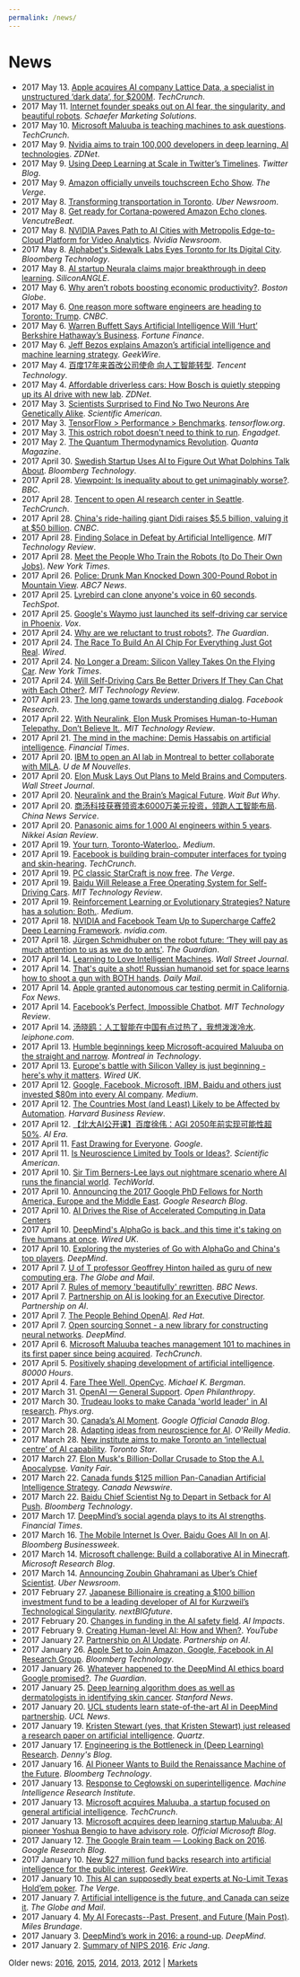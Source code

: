 ```yaml
---
permalink: /news/
---
```

# News

* 2017 May 13. [Apple acquires AI company Lattice Data, a specialist in unstructured ‘dark data’, for $200M](https://techcrunch.com/2017/05/13/apple-acquires-ai-company-lattice-data-a-specialist-in-unstructured-dark-data/). *TechCrunch*.
* 2017 May 11. [Internet founder speaks out on AI fear, the singularity, and beautiful robots](https://www.businessesgrow.com/2017/05/11/internet-founder/). *Schaefer Marketing Solutions*.
* 2017 May 10. [Microsoft Maluuba is teaching machines to ask questions](https://techcrunch.com/2017/05/10/microsoft-maluuba-is-teaching-machines-to-ask-questions/). *TechCrunch*.
* 2017 May 9. [Nvidia aims to train 100,000 developers in deep learning, AI technologies](http://www.zdnet.com/article/nvidia-aims-to-train-100000-developers-in-deep-learning-ai-technologies/). *ZDNet*.
* 2017 May 9. [Using Deep Learning at Scale in Twitter’s Timelines](https://blog.twitter.com/2017/using-deep-learning-at-scale-in-twitter-s-timelines). *Twitter Blog*.
* 2017 May 9. [Amazon officially unveils touchscreen Echo Show](https://www.theverge.com/circuitbreaker/2017/5/9/15590978/amazon-echo-show-touchscreen-price-release-date). *The Verge*.
* 2017 May 8. [Transforming transportation in Toronto](https://newsroom.uber.com/atg-toronto/). *Uber Newsroom*.
* 2017 May 8. [Get ready for Cortana-powered Amazon Echo clones](https://venturebeat.com/2017/05/08/get-ready-for-cortana-powered-amazon-echo-clones/). *VencutreBeat*.
* 2017 May 8. [NVIDIA Paves Path to AI Cities with Metropolis Edge-to-Cloud Platform for Video Analytics](http://nvidianews.nvidia.com/news/nvidia-paves-path-to-ai-cities-with-metropolis-edge-to-cloud-platform-for-video-analytics). *Nvidia Newsroom*.
* 2017 May 8. [Alphabet's Sidewalk Labs Eyes Toronto for Its Digital City](https://www.bloomberg.com/news/articles/2017-05-08/alphabet-s-sidewalk-labs-eyes-toronto-for-its-digital-city). *Bloomberg Technology*.
* 2017 May 8. [AI startup Neurala claims major breakthrough in deep learning](https://siliconangle.com/blog/2017/05/08/ai-startup-neurala-claims-major-breakthrough-deep-learning/). *SiliconANGLE*.
* 2017 May 6. [Why aren’t robots boosting economic productivity?](http://www.bostonglobe.com/business/2017/05/05/why-aren-robots-boosting-economic-productivity/GnrAb7Lx1HCtrjMiD1KY5J/story.html). *Boston Globe*.
* 2017 May 6. [One reason more software engineers are heading to Toronto: Trump](http://www.cnbc.com/2017/05/05/vector-institute-ai-engineers-to-head-to-toronto-because-of-trump.html). *CNBC*.
* 2017 May 6. [Warren Buffett Says Artificial Intelligence Will ‘Hurt’ Berkshire Hathaway’s Business](http://fortune.com/2017/05/06/warren-buffett-berkshire-hathaway-ai-self-driving-car/). *Fortune Finance*.
* 2017 May 6. [Jeff Bezos explains Amazon’s artificial intelligence and machine learning strategy](https://www.geekwire.com/2017/jeff-bezos-explains-amazons-artificial-intelligence-machine-learning-strategy/). *GeekWire*.
* 2017 May 4. [百度17年来首改公司使命 向人工智能转型](https://xw.qq.com/tech/20170504031203/TEC2017050403120303). *Tencent Technology*.
* 2017 May 4. [Affordable driverless cars: How Bosch is quietly stepping up its AI drive with new lab](http://www.zdnet.com/article/affordable-driverless-cars-how-bosch-is-quietly-stepping-up-its-ai-drive-with-new-lab/). *ZDNet*.
* 2017 May 3. [Scientists Surprised to Find No Two Neurons Are Genetically Alike](https://www.scientificamerican.com/article/scientists-surprised-to-find-no-two-neurons-are-genetically-alike/). *Scientific American*.
* 2017 May 3. [TensorFlow > Performance > Benchmarks](https://www.tensorflow.org/performance/benchmarks). *tensorflow.org*.
* 2017 May 3. [This ostrich robot doesn't need to think to run](https://www.engadget.com/2017/05/03/this-ostrich-robot-doesnt-need-to-think-to-run/). *Engadget*.
* 2017 May 2. [The Quantum Thermodynamics Revolution](https://www.quantamagazine.org/quantum-thermodynamics-revolution/). *Quanta Magazine*.
* 2017 April 30. [Swedish Startup Uses AI to Figure Out What Dolphins Talk About](https://www.bloomberg.com/news/articles/2017-04-26/swedish-startup-uses-ai-to-figure-out-what-dolphins-talk-about). *Bloomberg Technology*.
* 2017 April 28. [Viewpoint: Is inequality about to get unimaginably worse?](http://www.bbc.com/news/world-39706765). *BBC*.
* 2017 April 28. [Tencent to open AI research center in Seattle](https://techcrunch.com/2017/04/28/tencent-to-open-ai-research-center-in-seattle/). *TechCrunch*.
* 2017 April 28. [China's ride-hailing giant Didi raises $5.5 billion, valuing it at $50 billion](http://www.cnbc.com/2017/04/28/didi-chuxing-raises-funding-round-valuation-china.html). *CNBC*.
* 2017 April 28. [Finding Solace in Defeat by Artificial Intelligence](https://www.technologyreview.com/s/604273/finding-solace-in-defeat-by-artificial-intelligence/?set=604287). *MIT Technology Review*.
* 2017 April 28. [Meet the People Who Train the Robots (to Do Their Own Jobs)](https://www.nytimes.com/2017/04/28/technology/meet-the-people-who-train-the-robots-to-do-their-own-jobs.html). *New York Times*.
* 2017 April 26. [Police: Drunk Man Knocked Down 300-Pound Robot in Mountain View](http://abc7news.com/technology/police-say-drunk-man-knocked-down-robot-in-mountain-view/1915713/). *ABC7 News*.
* 2017 April 25. [Lyrebird can clone anyone's voice in 60 seconds](http://www.techspot.com/news/69090-lyrebird-can-clone-anyone-voice-60-seconds.html). *TechSpot*.
* 2017 April 25. [Google's Waymo just launched its self-driving car service in Phoenix](http://www.vox.com/new-money/2017/4/25/15419728/google-waymo-phoenix-launch). *Vox*.
* 2017 April 24. [Why are we reluctant to trust robots?](https://www.theguardian.com/science/head-quarters/2017/apr/24/why-are-we-reluctant-to-trust-robots). *The Guardian*.
* 2017 April 24. [The Race To Build An AI Chip For Everything Just Got Real](https://www.wired.com/2017/04/race-make-ai-chips-everything-heating-fast/). *Wired*.
* 2017 April 24. [No Longer a Dream: Silicon Valley Takes On the Flying Car](https://www.nytimes.com/2017/04/24/technology/flying-car-technology.html). *New York Times*.
* 2017 April 24. [Will Self-Driving Cars Be Better Drivers If They Can Chat with Each Other?](https://www.technologyreview.com/s/604258/will-self-driving-cars-be-better-drivers-if-they-can-chat-with-each-other/). *MIT Technology Review*.
* 2017 April 23. [The long game towards understanding dialog](https://research.fb.com/the-long-game-towards-understanding-dialog/). *Facebook Research*.
* 2017 April 22. [With Neuralink, Elon Musk Promises Human-to-Human Telepathy. Don’t Believe It.](https://www.technologyreview.com/s/604254/with-neuralink-elon-musk-promises-human-to-human-telepathy-dont-believe-it/). *MIT Technology Review*.
* 2017 April 21. [The mind in the machine: Demis Hassabis on artificial intelligence](https://www.ft.com/content/048f418c-2487-11e7-a34a-538b4cb30025). *Financial Times*.
* 2017 April 20. [IBM to open an AI lab in Montreal to better collaborate with MILA](http://nouvelles.umontreal.ca/en/article/2017/04/20/ibm-to-open-an-ai-lab-in-montreal-to-better-collaborate-with-mila/). *U de M Nouvelles*.
* 2017 April 20. [Elon Musk Lays Out Plans to Meld Brains and Computers](https://www.wsj.com/articles/elon-musk-lays-out-plans-to-meld-brains-and-computers-1492738741). *Wall Street Journal*.
* 2017 April 20. [Neuralink and the Brain’s Magical Future](http://waitbutwhy.com/2017/04/neuralink.html). *Wait But Why*.
* 2017 April 20. [商汤科技获赛领资本6000万美元投资，领跑人工智能布局](http://www.chinanews.com/business/2017/04-20/8204266.shtml). *China News Service*.
* 2017 April 20. [Panasonic aims for 1,000 AI engineers within 5 years](http://asia.nikkei.com/Business/Companies/Panasonic-aims-for-1-000-AI-engineers-within-5-years). *Nikkei Asian Review*.
* 2017 April 19. [Your turn, Toronto-Waterloo.](https://medium.com/thalmic/your-turn-toronto-waterloo-50903b5819b). *Medium*.
* 2017 April 19. [Facebook is building brain-computer interfaces for typing and skin-hearing](https://techcrunch.com/2017/04/19/facebook-brain-interface/). *TechCrunch*.
* 2017 April 19. [PC classic StarCraft is now free](http://www.theverge.com/2017/4/19/15353282/download-starcraft-1-free-brood-war-blizzard). *The Verge*.
* 2017 April 19. [Baidu Will Release a Free Operating System for Self-Driving Cars](https://www.technologyreview.com/s/604220/baidu-will-release-a-free-operating-system-for-self-driving-cars/). *MIT Technology Review*.
* 2017 April 19. [Reinforcement Learning or Evolutionary Strategies? Nature has a solution: Both.](https://medium.com/@awjuliani/reinforcement-learning-or-evolutionary-strategies-nature-has-a-solution-both-8bc80db539b3). *Medium*.
* 2017 April 18. [NVIDIA and Facebook Team Up to Supercharge Caffe2 Deep Learning Framework](https://blogs.nvidia.com/blog/2017/04/18/caffe2/). *nvidia.com*.
* 2017 April 18. [Jürgen Schmidhuber on the robot future: ‘They will pay as much attention to us as we do to ants'](https://www.theguardian.com/technology/2017/apr/18/robot-man-artificial-intelligence-computer-milky-way). *The Guardian*.
* 2017 April 14. [Learning to Love Intelligent Machines](https://www.wsj.com/articles/learning-to-love-intelligent-machines-1492174086). *Wall Street Journal*.
* 2017 April 14. [That's quite a shot! Russian humanoid set for space learns how to shoot a gun with BOTH hands](http://www.dailymail.co.uk/sciencetech/article-4412488/Russian-humanoid-learns-shoot-gun-hands.html). *Daily Mail*.
* 2017 April 14. [Apple granted autonomous car testing permit in California](http://www.foxnews.com/auto/2017/04/14/apple-granted-autonomous-car-testing-permit-in-california.html). *Fox News*.
* 2017 April 14. [Facebook’s Perfect, Impossible Chatbot](https://www.technologyreview.com/s/604117/facebooks-perfect-impossible-chatbot/). *MIT Technology Review*.
* 2017 April 14. [汤晓鸥：人工智能在中国有点过热了，我想泼泼冷水](http://www.leiphone.com/news/201704/A9RuQzPwYKKLkIJT.html). *leiphone.com*.
* 2017 April 13. [Humble beginnings keep Microsoft-acquired Maluuba on the straight and narrow](http://www.montrealintechnology.com/humble-beginnings-keep-microsoft-acquired-maluuba-on-the-straight-and-narrow/). *Montreal in Technology*.
* 2017 April 13. [Europe's battle with Silicon Valley is just beginning - here's why it matters](http://www.wired.co.uk/article/europes-battle-with-silicon-valley-is-just-beginning-heres-why-it-matters). *Wired UK*.
* 2017 April 12. [Google, Facebook, Microsoft, IBM, Baidu and others just invested $80m into every AI company](https://medium.com/atomico/google-facebook-microsoft-ibm-baidu-and-others-just-invested-80m-into-every-ai-company-95dfcbe1ce11). *Medium*.
* 2017 April 12. [The Countries Most (and Least) Likely to be Affected by Automation](https://hbr.org/2017/04/the-countries-most-and-least-likely-to-be-affected-by-automation). *Harvard Business Review*.
* 2017 April 12. [【北大AI公开课】百度徐伟：AGI 2050年前实现可能性超50%](http://mp.weixin.qq.com/s/TM0SrdQiAkwTqY4JhNZ9cQ). *AI Era*.
* 2017 April 11. [Fast Drawing for Everyone](https://www.blog.google/topics/machine-learning/fast-drawing-everyone/). *Google*.
* 2017 April 11. [Is Neuroscience Limited by Tools or Ideas?](https://www.scientificamerican.com/article/is-neuroscience-limited-by-tools-or-ideas/). *Scientific American*.
* 2017 April 10. [Sir Tim Berners-Lee lays out nightmare scenario where AI runs the financial world](http://www.techworld.com/social-media/sir-tim-berners-lee-lays-out-nightmare-scenario-where-ai-runs-world-economy-3657280/). *TechWorld*.
* 2017 April 10. [Announcing the 2017 Google PhD Fellows for North America, Europe and the Middle East](https://research.googleblog.com/2017/04/announcing-2017-google-phd-fellows-for.html). *Google Research Blog*.
* 2017 April 10. [AI Drives the Rise of Accelerated Computing in Data Centers](https://blogs.nvidia.com/blog/2017/04/10/ai-drives-rise-accelerated-computing-datacenter/)
* 2017 April 10. [DeepMind's AlphaGo is back..and this time it's taking on five humans at once](http://www.wired.co.uk/article/deepmind-go-alphago-china-may-2017). *Wired UK*.
* 2017 April 10. [Exploring the mysteries of Go with AlphaGo and China's top players](https://deepmind.com/blog/exploring-mysteries-alphago/). *DeepMind*.
* 2017 April 7. [U of T professor Geoffrey Hinton hailed as guru of new computing era](http://www.theglobeandmail.com/news/toronto/u-of-t-professor-geoffrey-hinton-hailed-as-guru-of-new-era-of-computing/article34639148/). *The Globe and Mail*.
* 2017 April 7. [Rules of memory 'beautifully' rewritten](http://www.bbc.com/news/health-39518580). *BBC News*.
* 2017 April 7. [Partnership on AI is looking for an Executive Director](https://www.partnershiponai.org/2017/04/partnership-ai-looking-executive-director/). *Partnership on AI*.
* 2017 April 7. [The People Behind OpenAI](https://www.redhat.com/en/open-source-stories/ai-revolutionaries/people-behind-openai). *Red Hat*.
* 2017 April 7. [Open sourcing Sonnet - a new library for constructing neural networks](https://deepmind.com/blog/open-sourcing-sonnet/). *DeepMind*.
* 2017 April 6. [Microsoft Maluuba teaches management 101 to machines in its first paper since being acquired](https://techcrunch.com/2017/04/06/maluubarl/). *TechCrunch*.
* 2017 April 5. [Positively shaping development of artificial intelligence](https://80000hours.org/problem-profiles/positively-shaping-artificial-intelligence/). *80000 Hours*.
* 2017 April 4. [Fare Thee Well, OpenCyc](http://www.mkbergman.com/2034/fare-thee-well-opencyc/). *Michael K. Bergman*.
* 2017 March 31. [OpenAI — General Support](http://www.openphilanthropy.org/focus/global-catastrophic-risks/potential-risks-advanced-artificial-intelligence/openai-general-support). *Open Philanthropy*.
* 2017 March 30. [Trudeau looks to make Canada 'world leader' in AI research](https://phys.org/news/2017-03-trudeau-canada-world-leader-ai.html). *Phys.org*.
* 2017 March 30. [Canada’s AI Moment](https://canada.googleblog.com/2017/03/canadas-ai-moment.html). *Google Official Canada Blog*.
* 2017 March 28. [Adapting ideas from neuroscience for AI](https://www.oreilly.com/ideas/adapting-ideas-from-neuroscience-for-ai). *O'Reilly Media*.
* 2017 March 28. [New institute aims to make Toronto an ‘intellectual centre’ of AI capability](https://www.thestar.com/news/gta/2017/03/28/new-toronto-institute-aims-to-be-worldwide-supplier-of-artificial-intelligence-capability.html). *Toronto Star*.
* 2017 March 27. [Elon Musk's Billion-Dollar Crusade to Stop the A.I. Apocalypse](http://www.vanityfair.com/news/2017/03/elon-musk-billion-dollar-crusade-to-stop-ai-space-x). *Vanity Fair*.
* 2017 March 22. [Canada funds $125 million Pan-Canadian Artificial Intelligence Strategy](http://www.newswire.ca/news-releases/canada-funds-125-million-pan-canadian-artificial-intelligence-strategy-616876434.html). *Canada Newswire*.
* 2017 March 22. [Baidu Chief Scientist Ng to Depart in Setback for AI Push](https://www.bloomberg.com/news/articles/2017-03-22/baidu-s-chief-scientist-ng-to-depart-in-setback-for-ai-efforts). *Bloomberg Technology*.
* 2017 March 17. [DeepMind’s social agenda plays to its AI strengths](https://www.ft.com/content/cada14c4-d366-11e6-b06b-680c49b4b4c0). *Financial Times*.
* 2017 March 16. [The Mobile Internet Is Over. Baidu Goes All In on AI](https://www.bloomberg.com/news/articles/2017-03-16/the-mobile-internet-is-over-baidu-goes-all-in-on-ai). *Bloomberg Businessweek*.
* 2017 March 14. [Microsoft challenge: Build a collaborative AI in Minecraft](https://www.microsoft.com/en-us/research/blog/microsoft-challenge-minecraft-collaborative-ai/). *Microsoft Research Blog*.
* 2017 March 14. [Announcing Zoubin Ghahramani as Uber’s Chief Scientist](https://newsroom.uber.com/announcing-zoubin-ghahramani-as-ubers-chief-scientist/). *Uber Newsroom*.
* 2017 February 27. [Japanese Billionaire is creating a $100 billion investment fund to be a leading developer of AI for Kurzweil’s Technological Singularity](http://www.nextbigfuture.com/2017/02/japanese-billionaire-is-creating-100.html). *nextBIGfuture*.
* 2017 February 20. [Changes in funding in the AI safety field](http://aiimpacts.org/changes-in-funding-in-the-ai-safety-field/). *AI Impacts*.
* 2017 February 9. [Creating Human-level AI: How and When?](https://www.youtube.com/watch?v=V0aXMTpZTfc). *YouTube*
* 2017 January 27. [Partnership on AI Update](https://www.partnershiponai.org/2017/01/partnership-ai-update/). *Partnership on AI*.
* 2017 January 26. [Apple Set to Join Amazon, Google, Facebook in AI Research Group](https://www.bloomberg.com/news/articles/2017-01-26/apple-said-to-join-amazon-google-facebook-in-ai-research-group). *Bloomberg Technology*.
* 2017 January 26. [Whatever happened to the DeepMind AI ethics board Google promised?](https://www.theguardian.com/technology/2017/jan/26/google-deepmind-ai-ethics-board). *The Guardian*.
* 2017 January 25. [Deep learning algorithm does as well as dermatologists in identifying skin cancer](http://news.stanford.edu/press-releases/2017/01/25/artificial-inteltify-skin-cancer/). *Stanford News*.
* 2017 January 20. [UCL students learn state-of-the-art AI in DeepMind partnership](https://www.ucl.ac.uk/news/students/012017/012017-200117-ucl-students-learn-state-of-the-art-AI-in-DeepMind-partnership). *UCL News*.
* 2017 January 19. [Kristen Stewart (yes, that Kristen Stewart) just released a research paper on artificial intelligence](https://qz.com/889668/actress-kristen-stewart-yes-that-kristen-stewart-just-released-a-research-paper-on-artificial-intelligence/). *Quartz*.
* 2017 January 17. [Engineering is the Bottleneck in (Deep Learning) Research](http://blog.dennybritz.com/2017/01/17/engineering-is-the-bottleneck-in-deep-learning-research/). *Denny's Blog*.
* 2017 January 16. [AI Pioneer Wants to Build the Renaissance Machine of the Future](https://www.bloomberg.com/news/articles/2017-01-16/ai-pioneer-wants-to-build-the-renaissance-machine-of-the-future). *Bloomberg Technology*.
* 2017 January 13. [Response to Cegłowski on superintelligence](https://intelligence.org/2017/01/13/response-to-ceglowski-on-superintelligence/). *Machine Intelligence Research Institute*.
* 2017 January 13. [Microsoft acquires Maluuba, a startup focused on general artificial intelligence](https://techcrunch.com/2017/01/13/microsoft-acquires-maluuba-a-startup-focused-on-general-artificial-intelligence/). *TechCrunch*.
* 2017 January 13. [Microsoft acquires deep learning startup Maluuba; AI pioneer Yoshua Bengio to have advisory role](https://blogs.microsoft.com/blog/2017/01/13/microsoft-acquires-deep-learning-startup-maluuba-ai-pioneer-yoshua-bengio-advisory-role/). *Official Microsoft Blog*.
* 2017 January 12. [The Google Brain team — Looking Back on 2016](https://research.googleblog.com/2017/01/the-google-brain-team-looking-back-on.html). *Google Research Blog*.
* 2017 January 10. [New $27 million fund backs research into artificial intelligence for the public interest](http://www.geekwire.com/2017/ai-research-artificial-intelligence-ethics-governance/). *GeekWire*.
* 2017 January 10. [This AI can supposedly beat experts at No-Limit Texas Hold’em poker](http://www.theverge.com/2017/1/10/14220578/ai-deepstack-beats-poker-pros-no-limit-texas-hold-em). *The Verge*.
* 2017 January 7. [Artificial intelligence is the future, and Canada can seize it](http://www.theglobeandmail.com/report-on-business/rob-commentary/artificial-intelligence-is-the-future-and-canada-must-seize-it/article33532668/). *The Globe and Mail*.
* 2017 January 4. [My AI Forecasts--Past, Present, and Future (Main Post)](http://www.milesbrundage.com/blog-posts/my-ai-forecasts-past-present-and-future-main-post). *Miles Brundage*.
* 2017 January 3. [DeepMind’s work in 2016: a round-up](https://deepmind.com/blog/deepmind-round-up-2016/). *DeepMind*.
* 2017 January 2. [Summary of NIPS 2016](http://blog.evjang.com/2017/01/nips2016.html). *Eric Jang*.

Older news: [2016](http://realai.org/news/2016/), [2015](http://realai.org/news/2015/), [2014](http://realai.org/news/2014/), [2013](http://realai.org/news/2013/), [2012](http://realai.org/news/2012/) \| [Markets](http://realai.org/news/markets/)
